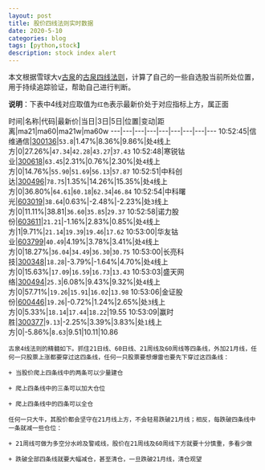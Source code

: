 ```yaml
---
layout: post
title: 股价四线法则实时数据
date: 2020-5-10
categories: blog
tags: [python,stock]
description: stock index alert
---
```



本文根据雪球大v[古泉](https://xueqiu.com/u/7148646888)的[古泉四线法则](https://xueqiu.com/7148646888/130498192)，计算了自己的一些自选股当前所处位置，用于持续追踪验证，帮助自己进行判断。

**说明**：下表中4线对应取值为`红色`表示最新价处于对应指标上方，属正面

时间|名称|代码|最新价|当日|3日|5日|位置|变动|距离|ma21|ma60|ma21w|ma60w
---|---|---|---|---|---|---|---|---
10:52:45|信维通信|[300136](https://xueqiu.com/S/SZ300136)|`53.8`|1.47%|8.36%|9.86%|处`4`线上方|0|27.26%|`47.34`|`42.28`|`43.27`|`37.43`
10:52:48|寒锐钴业|[300618](https://xueqiu.com/S/SZ300618)|`63.45`|2.31%|0.76%|2.30%|处`4`线上方|0|14.76%|`55.90`|`51.69`|`56.13`|`57.87`
10:52:51|中科创达|[300496](https://xueqiu.com/S/SZ300496)|`78.75`|1.35%|14.26%|15.35%|处`4`线上方|0|36.80%|`64.61`|`60.18`|`62.34`|`46.84`
10:52:54|中科曙光|[603019](https://xueqiu.com/S/SH603019)|`38.64`|0.63%|-2.48%|-2.23%|处`3`线上方|0|11.11%|38.81|`36.60`|`35.85`|`29.37`
10:52:58|诺力股份|[603611](https://xueqiu.com/S/SH603611)|`21.21`|-1.16%|2.83%|0.85%|处`4`线上方|1|9.71%|`21.14`|`19.39`|`19.46`|`17.62`
10:53:00|华友钴业|[603799](https://xueqiu.com/S/SH603799)|`40.49`|4.19%|3.78%|3.41%|处`4`线上方|0|18.27%|`36.04`|`34.49`|`36.30`|`30.75`
10:53:00|长亮科技|[300348](https://xueqiu.com/S/SZ300348)|`18.28`|-3.79%|-1.64%|4.70%|处`4`线上方|0|15.63%|`17.09`|`16.59`|`16.73`|`13.43`
10:53:03|盛天网络|[300494](https://xueqiu.com/S/SZ300494)|`25.3`|6.08%|9.43%|9.32%|处`4`线上方|0|57.71%|`19.26`|`15.91`|`16.02`|`13.98`
10:53:06|金证股份|[600446](https://xueqiu.com/S/SH600446)|`19.26`|-0.72%|1.24%|2.65%|处`3`线上方|0|5.33%|`18.14`|`17.44`|`18.22`|19.55
10:53:09|赢时胜|[300377](https://xueqiu.com/S/SZ300377)|`9.13`|-2.25%|3.39%|3.83%|处`1`线上方|0|-5.86%|`8.63`|9.51|10.11|10.86

```
古泉4线法则的精髓如下。抓住21日线、60日线、21周线及60周线等四条线，外加21月线，任何一只股票上涨都要穿过这四条线，任何一只股票要想爆雷也要先下穿过这四条线：

+ 当股价爬上四条线中的两条可以少量建仓

+ 爬上四条线中的三条可以加大仓位

+ 爬上四条线中的四条可以全仓

任何一只大牛，其股价都会坚守在21月线上方，不会轻易跌破21月线；相反，每跌破四条线中一条就减一些仓位：

+ 21周线可做为多空分水岭及警戒线，股价在21周线及60周线下方就要十分慎重，多看少做

+ 跌破全部四条线就要大幅减仓，甚至清仓，一旦跌破21月线，清仓观望
```